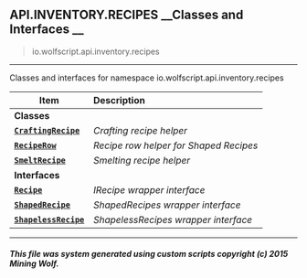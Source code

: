 ## API.INVENTORY.RECIPES __Classes and Interfaces __

>io.wolfscript.api.inventory.recipes

---

Classes and interfaces for namespace io.wolfscript.api.inventory.recipes

Item | Description   
--- | :--- 
__Classes__|
__[`CraftingRecipe`](CraftingRecipe.md)__ | _Crafting recipe helper_ 
__[`RecipeRow`](RecipeRow.md)__ | _Recipe row helper for Shaped Recipes_ 
__[`SmeltRecipe`](SmeltRecipe.md)__ | _Smelting recipe helper_ 
__Interfaces__|
__[`Recipe`](Recipe.md)__ | _IRecipe wrapper interface_ 
__[`ShapedRecipe`](ShapedRecipe.md)__ | _ShapedRecipes wrapper interface_ 
__[`ShapelessRecipe`](ShapelessRecipe.md)__ | _ShapelessRecipes wrapper interface_ 



---



##### This file was system generated using custom scripts copyright (c) 2015 Mining Wolf.
	

